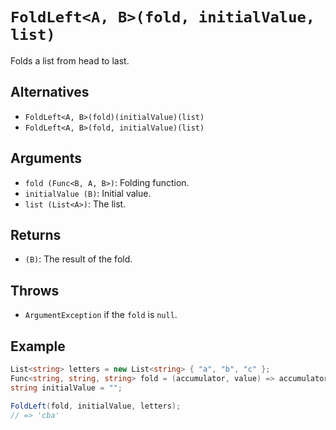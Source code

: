 # `FoldLeft<A, B>(fold, initialValue, list)`

Folds a list from head to last.

## Alternatives

* `FoldLeft<A, B>(fold)(initialValue)(list)`
* `FoldLeft<A, B>(fold, initialValue)(list)`

## Arguments

* `fold (Func<B, A, B>)`: Folding function.
* `initialValue (B)`: Initial value.
* `list (List<A>)`: The list.

## Returns

* `(B)`: The result of the fold.

## Throws

* `ArgumentException` if the `fold` is `null`.

## Example

```csharp
List<string> letters = new List<string> { "a", "b", "c" };
Func<string, string, string> fold = (accumulator, value) => accumulator + value;
string initialValue = "";

FoldLeft(fold, initialValue, letters);
// => 'cba'
```
